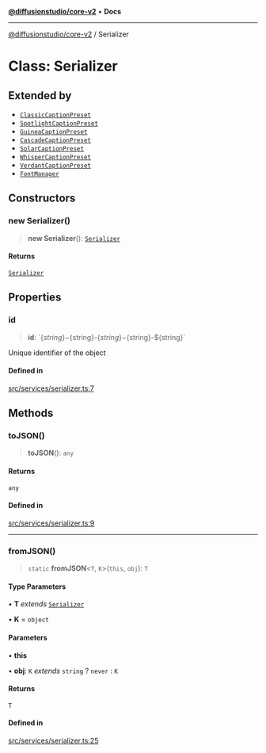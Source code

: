 [**@diffusionstudio/core-v2**](../README.md) • **Docs**

***

[@diffusionstudio/core-v2](../globals.md) / Serializer

# Class: Serializer

## Extended by

- [`ClassicCaptionPreset`](ClassicCaptionPreset.md)
- [`SpotlightCaptionPreset`](SpotlightCaptionPreset.md)
- [`GuineaCaptionPreset`](GuineaCaptionPreset.md)
- [`CascadeCaptionPreset`](CascadeCaptionPreset.md)
- [`SolarCaptionPreset`](SolarCaptionPreset.md)
- [`WhisperCaptionPreset`](WhisperCaptionPreset.md)
- [`VerdantCaptionPreset`](VerdantCaptionPreset.md)
- [`FontManager`](FontManager.md)

## Constructors

### new Serializer()

> **new Serializer**(): [`Serializer`](Serializer.md)

#### Returns

[`Serializer`](Serializer.md)

## Properties

### id

> **id**: \`$\{string\}-$\{string\}-$\{string\}-$\{string\}-$\{string\}\`

Unique identifier of the object

#### Defined in

[src/services/serializer.ts:7](https://github.com/diffusionstudio/core-v2/blob/ce69ef92917fd6c7f2f6e872cf6c87954dee9b56/src/services/serializer.ts#L7)

## Methods

### toJSON()

> **toJSON**(): `any`

#### Returns

`any`

#### Defined in

[src/services/serializer.ts:9](https://github.com/diffusionstudio/core-v2/blob/ce69ef92917fd6c7f2f6e872cf6c87954dee9b56/src/services/serializer.ts#L9)

***

### fromJSON()

> `static` **fromJSON**\<`T`, `K`\>(`this`, `obj`): `T`

#### Type Parameters

• **T** *extends* [`Serializer`](Serializer.md)

• **K** = `object`

#### Parameters

• **this**

• **obj**: `K` *extends* `string` ? `never` : `K`

#### Returns

`T`

#### Defined in

[src/services/serializer.ts:25](https://github.com/diffusionstudio/core-v2/blob/ce69ef92917fd6c7f2f6e872cf6c87954dee9b56/src/services/serializer.ts#L25)
